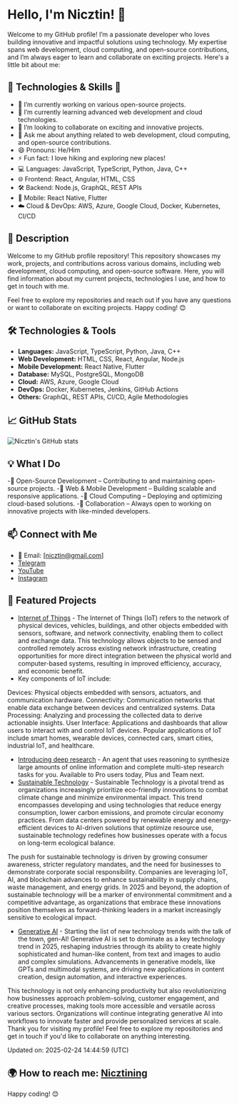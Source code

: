 # Hello, I'm Nicztin! 👋

Welcome to my GitHub profile! I’m a passionate developer who loves building innovative and impactful solutions using technology. My expertise spans web development, cloud computing, and open-source contributions, and I’m always eager to learn and collaborate on exciting projects. Here's a little bit about me:

## 🚀 Technologies & Skills 🚀

- 🔭 I’m currently working on various open-source projects.
- 🌱 I’m currently learning advanced web development and cloud technologies.
- 👯 I’m looking to collaborate on exciting and innovative projects.
- 💬 Ask me about anything related to web development, cloud computing, and open-source contributions.
- 😄 Pronouns: He/Him
- ⚡ Fun fact: I love hiking and exploring new places!
- 💻 Languages: JavaScript, TypeScript, Python, Java, C++
- 🌐 Frontend: React, Angular, HTML, CSS
- 🛠️ Backend: Node.js, GraphQL, REST APIs
- 📱 Mobile: React Native, Flutter
- ☁️ Cloud & DevOps: AWS, Azure, Google Cloud, Docker, Kubernetes, CI/CD
  
## 📝 Description

Welcome to my GitHub profile repository! This repository showcases my work, projects, and contributions across various domains, including web development, cloud computing, and open-source software. Here, you will find information about my current projects, technologies I use, and how to get in touch with me.

Feel free to explore my repositories and reach out if you have any questions or want to collaborate on exciting projects. Happy coding! 😊

## 🛠️ Technologies & Tools

- **Languages:** JavaScript, TypeScript, Python, Java, C++
- **Web Development:** HTML, CSS, React, Angular, Node.js
- **Mobile Development:** React Native, Flutter
- **Database:** MySQL, PostgreSQL, MongoDB
- **Cloud:** AWS, Azure, Google Cloud
- **DevOps:** Docker, Kubernetes, Jenkins, GitHub Actions
- **Others:** GraphQL, REST APIs, CI/CD, Agile Methodologies

## 📈 GitHub Stats

![Nicztin's GitHub stats](https://github-readme-stats.vercel.app/api?username=Nicztin&show_icons=true&theme=radical)

## 💡 What I Do

-🔹 Open-Source Development – Contributing to and maintaining open-source projects.
-🔹 Web & Mobile Development – Building scalable and responsive applications.
-🔹 Cloud Computing – Deploying and optimizing cloud-based solutions.
-🔹 Collaboration – Always open to working on innovative projects with like-minded developers.

## 📫 Connect with Me

- 📩 Email: [nicztin@gmail.com]
- [Telegram](https://t.me/neattenwatch)
- [YouTube](https://youtube.com/@nicztining?si=Jg_THNiyXvnzv25-)
- [Instagram](https://t.me/neattenwatch)
  
## 🌟 Featured Projects

- [Internet of Things](https://github.com/w3c/wot-thing-description) - The Internet of Things (IoT) refers to the network of physical devices, vehicles, buildings, and other objects embedded with sensors, software, and network connectivity, enabling them to collect and exchange data. This technology allows objects to be sensed and controlled remotely across existing network infrastructure, creating opportunities for more direct integration between the physical world and computer-based systems, resulting in improved efficiency, accuracy, and economic benefit.
- Key components of IoT include:

Devices: Physical objects embedded with sensors, actuators, and communication hardware.
Connectivity: Communication networks that enable data exchange between devices and centralized systems.
Data Processing: Analyzing and processing the collected data to derive actionable insights.
User Interface: Applications and dashboards that allow users to interact with and control IoT devices.
Popular applications of IoT include smart homes, wearable devices, connected cars, smart cities, industrial IoT, and healthcare.

- [Introducing deep research](https://github.com/copilot/) - An agent that uses reasoning to synthesize large amounts of online information and complete multi-step research tasks for you. Available to Pro users today, Plus and Team next.
- [Sustainable Technology](https://github.com/protontypes/open-sustainable-technology) - Sustainable Technology is a pivotal trend as organizations increasingly prioritize eco-friendly innovations to combat climate change and minimize environmental impact. This trend encompasses developing and using technologies that reduce energy consumption, lower carbon emissions, and promote circular economy practices. From data centers powered by renewable energy and energy-efficient devices to AI-driven solutions that optimize resource use, sustainable technology redefines how businesses operate with a focus on long-term ecological balance.

The push for sustainable technology is driven by growing consumer awareness, stricter regulatory mandates, and the need for businesses to demonstrate corporate social responsibility. Companies are leveraging IoT, AI, and blockchain advances to enhance sustainability in supply chains, waste management, and energy grids. In 2025 and beyond, the adoption of sustainable technology will be a marker of environmental commitment and a competitive advantage, as organizations that embrace these innovations position themselves as forward-thinking leaders in a market increasingly sensitive to ecological impact.
- [Generative AI](https://github.com/GoogleCloudPlatform/generative-ai/tree/main/gemini) - Starting the list of new technology trends with the talk of the town, gen-AI! Generative AI is set to dominate as a key technology trend in 2025, reshaping industries through its ability to create highly sophisticated and human-like content, from text and images to audio and complex simulations. Advancements in generative models, like GPTs and multimodal systems, are driving new applications in content creation, design automation, and interactive experiences.

This technology is not only enhancing productivity but also revolutionizing how businesses approach problem-solving, customer engagement, and creative processes, making tools more accessible and versatile across various sectors. Organizations will continue integrating generative AI into workflows to innovate faster and provide personalized services at scale.
Thank you for visiting my profile! Feel free to explore my repositories and get in touch if you'd like to collaborate on anything interesting.

Updated on: 2025-02-24 14:44:59 (UTC)

## 🌍 How to reach me: [Nicztining](https://spyandmonitor.com/)

Happy coding! 😊
